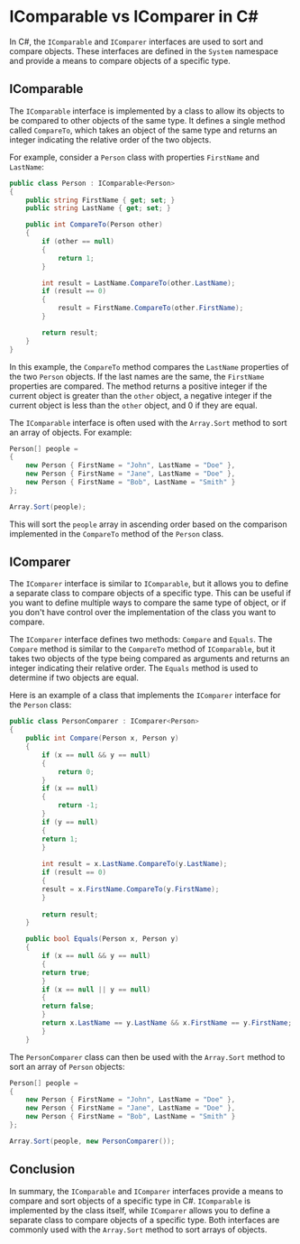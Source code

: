 # IComparable vs IComparer in C#

In C#, the `IComparable` and `IComparer` interfaces are used to sort and compare objects. These interfaces are defined in the `System` namespace and provide a means to compare objects of a specific type.

## **IComparable**

The `IComparable` interface is implemented by a class to allow its objects to be compared to other objects of the same type. It defines a single method called `CompareTo`, which takes an object of the same type and returns an integer indicating the relative order of the two objects.

For example, consider a `Person` class with properties `FirstName` and `LastName`:

```csharp
public class Person : IComparable<Person>
{
    public string FirstName { get; set; }
    public string LastName { get; set; }

    public int CompareTo(Person other)
    {
        if (other == null)
        {
            return 1;
        }

        int result = LastName.CompareTo(other.LastName);
        if (result == 0)
        {
            result = FirstName.CompareTo(other.FirstName);
        }

        return result;
    }
}
```

In this example, the `CompareTo` method compares the `LastName` properties of the two `Person` objects. If the last names are the same, the `FirstName` properties are compared. The method returns a positive integer if the current object is greater than the `other` object, a negative integer if the current object is less than the `other` object, and 0 if they are equal.

The `IComparable` interface is often used with the `Array.Sort` method to sort an array of objects. For example:

```csharp
Person[] people =
{
    new Person { FirstName = "John", LastName = "Doe" },
    new Person { FirstName = "Jane", LastName = "Doe" },
    new Person { FirstName = "Bob", LastName = "Smith" }
};

Array.Sort(people);
```

This will sort the `people` array in ascending order based on the comparison implemented in the `CompareTo` method of the `Person` class.

## **IComparer**

The `IComparer` interface is similar to `IComparable`, but it allows you to define a separate class to compare objects of a specific type. This can be useful if you want to define multiple ways to compare the same type of object, or if you don't have control over the implementation of the class you want to compare.

The `IComparer` interface defines two methods: `Compare` and `Equals`. The `Compare` method is similar to the `CompareTo` method of `IComparable`, but it takes two objects of the type being compared as arguments and returns an integer indicating their relative order. The `Equals` method is used to determine if two objects are equal.

Here is an example of a class that implements the `IComparer` interface for the `Person` class:

```csharp
public class PersonComparer : IComparer<Person>
{
    public int Compare(Person x, Person y)
    {
        if (x == null && y == null)
        {
            return 0;
        }
        if (x == null)
        {
            return -1;
        }
        if (y == null)
        {
        return 1;
        }
        
        int result = x.LastName.CompareTo(y.LastName);
        if (result == 0)
        {
        result = x.FirstName.CompareTo(y.FirstName);
        }
        
        return result;        
    }

    public bool Equals(Person x, Person y)
    {
        if (x == null && y == null)
        {
        return true;
        }
        if (x == null || y == null)
        {
        return false;
        }
        return x.LastName == y.LastName && x.FirstName == y.FirstName;
        }
    }
```

The `PersonComparer` class can then be used with the `Array.Sort` method to sort an array of `Person` objects:

```csharp
Person[] people =
{
    new Person { FirstName = "John", LastName = "Doe" },
    new Person { FirstName = "Jane", LastName = "Doe" },
    new Person { FirstName = "Bob", LastName = "Smith" }
};

Array.Sort(people, new PersonComparer());
```

## **Conclusion**

In summary, the `IComparable` and `IComparer` interfaces provide a means to compare and sort objects of a specific type in C#. `IComparable` is implemented by the class itself, while `IComparer` allows you to define a separate class to compare objects of a specific type. Both interfaces are commonly used with the `Array.Sort` method to sort arrays of objects.